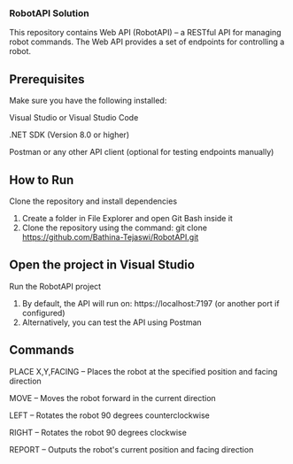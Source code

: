 ### RobotAPI Solution
This repository contains Web API (RobotAPI) – a RESTful API for managing robot commands.
The Web API provides a set of endpoints for controlling a robot.

## Prerequisites
Make sure you have the following installed:

Visual Studio or Visual Studio Code

.NET SDK (Version 8.0 or higher)

Postman or any other API client (optional for testing endpoints manually)

## How to Run
Clone the repository and install dependencies
1. Create a folder in File Explorer and open Git Bash inside it
2. Clone the repository using the command:
git clone https://github.com/Bathina-Tejaswi/RobotAPI.git

## Open the project in Visual Studio
Run the RobotAPI project
1. By default, the API will run on:
https://localhost:7197 (or another port if configured)
2. Alternatively, you can test the API using Postman

## Commands
PLACE X,Y,FACING – Places the robot at the specified position and facing direction

MOVE – Moves the robot forward in the current direction

LEFT – Rotates the robot 90 degrees counterclockwise

RIGHT – Rotates the robot 90 degrees clockwise

REPORT – Outputs the robot's current position and facing direction
